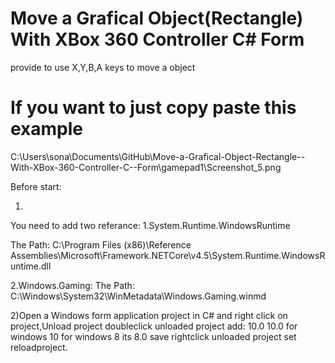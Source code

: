 # Move a Grafical Object(Rectangle) With XBox 360 Controller C# Form
 provide to use X,Y,B,A keys to move a object

<h1>If you want to just copy paste this example</h1>

C:\Users\sona\Documents\GitHub\Move-a-Grafical-Object-Rectangle--With-XBox-360-Controller-C--Form\gamepad1\Screenshot_5.png

 Before start:

1)
 You need to add two referance:
 1.System.Runtime.WindowsRuntime

The Path:
C:\Program Files (x86)\Reference Assemblies\Microsoft\Framework\.NETCore\v4.5\System.Runtime.WindowsRuntime.dll


 2.Windows.Gaming:
 The Path:
 C:\Windows\System32\WinMetadata\Windows.Gaming.winmd

2)Open a Windows form application project in C# and right click on project,Unload project
doubleclick unloaded project
add:
    <TargetPlatformVersion>10.0</TargetPlatformVersion>
    10.0 for windows 10 
    for windows 8 its 8.0
    save
    rightclick unloaded project
    set reloadproject.

 